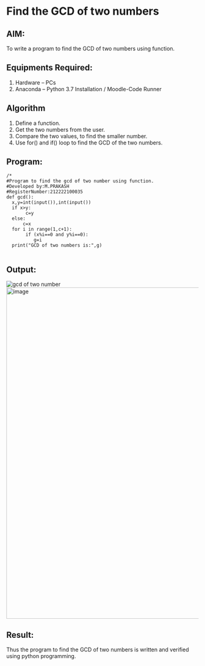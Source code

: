 # Find the GCD of two numbers

## AIM:
To write a program to find the GCD of two numbers using function.

## Equipments Required:
1. Hardware – PCs
2. Anaconda – Python 3.7 Installation / Moodle-Code Runner

## Algorithm
1. Define a function.
2. Get the two numbers from the user.
3. Compare the two values, to find the smaller number.
4. Use for() and if() loop to find the GCD of the two numbers.

## Program:
```
/*
#Program to find the gcd of two number using function.
#Developed by:M.PRAKASH
#RegisterNumber:212222100035
def gcd():
  x,y=int(input()),int(input())
  if x>y:
       c=y
  else:
      c=x   
  for i in range(1,c+1):
       if (x%i==0 and y%i==0):
          g=i
  print("GCD of two numbers is:",g)
  
```

## Output:
![gcd of two number](gcd.png)
<img width="866" alt="image" src="https://user-images.githubusercontent.com/118350045/229305688-bf9640b9-4eaf-4c66-ab9e-f71d92b7af3a.png">




## Result:
Thus the program to find the GCD of two numbers is written and verified using python programming.
